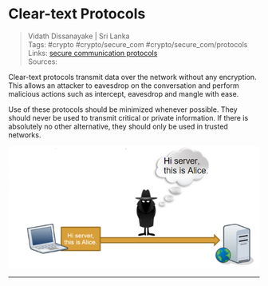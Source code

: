 # Clear-text Protocols

> Vidath Dissanayake | Sri Lanka  
> Tags: #crypto #crypto/secure_com #crypto/secure_com/protocols  
> Links: [secure communication protocols](secure%20communication%20protocols.md)  
> Sources:  

Clear-text protocols transmit data over the network without any encryption. This allows an attacker to eavesdrop on the conversation and perform malicious actions such as intercept, eavesdrop and mangle with ease.

Use of these protocols should be minimized whenever possible. They should never be used to transmit critical or private information. If there is absolutely no other alternative, they should only be used in trusted networks.

![clear-text protocol](assets/images/clear-text%20protocol.png)

---